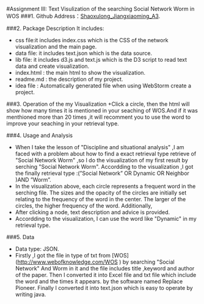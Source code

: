 #Assignment III: Text Visulization of the searching Social Network Worm in WOS
###1. Github Address：[Shaoxulong_Jiangxiaoming_A3](https://github.com/vis2014/Assignment3/tree/Shaoxulong_Jiangxiaoming_A3 "Shaoxulong & Jiangxiaoming Assignment3").
 
###2. Package Description
It includes:
+ css file:it includes index.css which is the CSS of the network visualization and the main page.
+ data file: it includes text.json which is the data source.
+ lib file: it includes d3.js and text.js which is the D3 script to read text data and create visualization.
+ index.html : the main html to show the visualization.
+ readme.md : the description of my project.
+ idea file : Automatically generated file when using  WebStorm create a project.

###3. Operation of the my Visualization
      +Click a circle, then  the html will show how many times it is mentioned in your seaching of WOS.And if it was menthioned more than 20 times ,it will recomment you to use the word to improve your seaching in your retrieval type.

###4. Usage and Analysis
+  When I take the lesson of "Discipline and situational analysis" ,I am faced with a problem about how to find a exact retrieval type retrieve of "Social Network Worm" ,so I do the visualization of  my first result by serching "Social Network Worm". Accordding to the visualization ,I got the finally retrieval type :(”Social Network” OR Dynamic OR Neighbor )AND ”Worm”.
+  In the visualization above, each circle represents a frequent word in the serching file. The sizes and the opacity of the circles are initially set relating to the frequency of the word in the center. The larger of the circles, the higher frequency of the word. Additionally,
+  After clicking a node, text description and advice is  provided.
+  Accordding to the visualization, I can use the word like "Dynamic" in my  retrieval type.

###5. Data
+  Data type: JSON.
+  Firstly ,I got the file in type of txt from [WOS] (http://www.webofknowledge.com/WOS ) by searching "Social Network" And Worm in it and the file includes title ,keyword and author of the paper. Then I converted it into Excel file and txt file which include the word and the times it appears. by the software named Replace Pioneer. Finally I converted it into text.json  which is easy to operate by writing java.

